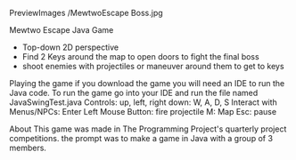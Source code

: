 PreviewImages /MewtwoEscape Boss.jpg

Mewtwo Escape Java Game
- Top-down 2D perspective 
- Find 2 Keys around the map to open doors to fight the final boss
- shoot enemies with projectiles or maneuver around them to get to keys


Playing the game
if you download the game you will need an IDE to run the Java code.
To run the game go into your IDE and run the file named JavaSwingTest.java
Controls:
up, left, right down: W, A, D, S
Interact with Menus/NPCs: Enter
Left Mouse Button: fire projectile
M: Map
Esc: pause

About
This game was made in The Programming Project's quarterly project competitions.
the prompt was to make a game in Java with a group of 3 members.
